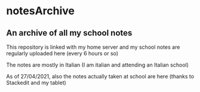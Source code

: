 # notesArchive

## An archive of all my school notes

This repository is linked with my home server and my school notes are regularly uploaded here (every 6 hours or so)

The notes are mostly in Italian (I am italian and attending an Italian school)


As of 27/04/2021, also the notes actually taken at school are here (thanks to Stackedit and my tablet)
